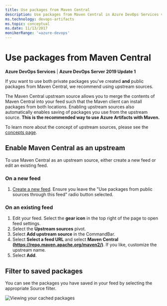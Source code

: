 ```yaml
---
title: Use packages from Maven Central
description: Use packages from Maven Central in Azure DevOps Services via upstream sources
ms.technology: devops-artifacts
ms.topic: conceptual
ms.date: 11/13/2017
monikerRange: '=azure-devops'
---
```


# Use packages from Maven Central

**Azure DevOps Services** | **Azure DevOps Server 2019 Update 1**

If you want to use both private packages you've created **and** public packages from Maven Central, we recommend using upstream sources.

The Maven Central upstream source allows you to merge the contents of Maven Central into your feed such that the Maven client can install packages from both locations. Enabling upstream sources also automatically enables saving of packages you use from the upstream source. **This is the recommended way to use Azure Artifacts with Maven.**

To learn more about the concept of upstream sources, please see the [concepts page](../concepts/upstream-sources.md).

## Enable Maven Central as an upstream

To use Maven Central as an upstream source, either create a new feed or edit an existing feed.

### On a new feed

1.  [Create a new feed](../feeds/create-feed.md). Ensure you leave the "Use packages from public sources through this feed" radio button selected.

### On an existing feed

1.  Edit your feed. Select the **gear icon** in the top right of the page to open feed settings.
2.  Select the **Upstream sources** pivot.
3.  Select **Add upstream source** in the CommandBar.
4.  Select **Select a feed URL** and select **Maven Central (https://repo.maven.apache.org/maven2/)**. If you like, customize the upstream name.
5.  Select **Add**.

## Filter to saved packages

You can see the packages you have saved in your feed by selecting the appropriate Source filter.

![Viewing your cached packages](media/view-cached-packages.png)
